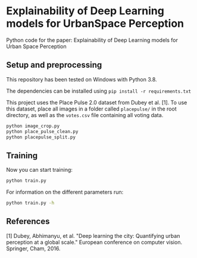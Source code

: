 # Explainability of Deep Learning models for UrbanSpace Perception

Python code for the paper: Explainability of Deep Learning models for Urban Space Perception

## Setup and preprocessing

This repository has been tested on Windows with Python 3.8.

The dependencies can be installed using
`pip install -r requirements.txt`

This project uses the Place Pulse 2.0 dataset from Dubey et al. [1]. To use this dataset, place all images in a folder called `placepulse/` in the root directory, as well as the `votes.csv` file containing all voting data.

```bash
python image_crop.py
python place_pulse_clean.py
python placepulse_split.py
```

## Training
Now you can start training:

```bash
python train.py
```
For information on the different parameters run:

```bash
python train.py -h
```

## References
[1] Dubey, Abhimanyu, et al. "Deep learning the city: Quantifying urban perception at a global scale." European conference on computer vision. Springer, Cham, 2016.
